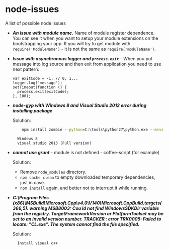 # node-issues
A list of possible node issues

* _**An issue with module name.**_ Name of module register dependence. You can see it when you want to setup your module extensions on the bootstrapping your app. If you will try to get module with ```require('ModuleName')``` - it is not the same as ```require('moduleName')```.

* _**Issue with asynchronous logger and ```process.exit```**_ - When you put message into log source and then exit from application you need to use next pattern: 
    ```
    var exitCode = -1; // 0, 1... 
    logger.log('message');
    setTimeout(function () {
      process.exit(exitCode);
    }, 100);
    ```
* _**node-gyp with Windows 8 and Visual Studio 2012 error during installing package**_ 

    Solution:
    ```cmd
        npm install zombie --python=C:\tools\python27\python.exe --msvs_version=2013
    ```
        Windows 8
        visual studio 2013 (Full version)
* _**cannot use grunt**_ - module is not defined - coffee-script (for example)

    Solution: 
        
    - Remove ```node_modules``` directory.
    - ```npm cache clean``` to empty downloaded temporary dependencies, just in case.
    - ```npm install``` again, and better not to interrupt it while running.

* _**C:\Program Files (x86)\MSBuild\Microsoft.Cpp\v4.0\V140\Microsoft.CppBuild.targets(366,5): warning MSB8003: Cou ld not find WindowsSDKDir variable from the registry.  TargetFrameworkVersion or PlatformToolset may be set to  an invalid version number. TRACKER : error TRK0005: Failed to locate: "CL.exe". The system cannot find the file specified.**_
    
    Solution: 

        Install visual c++
